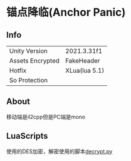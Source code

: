 # 锚点降临(Anchor Panic)

## Info

| | |
| - | - |
| Unity Version | 2021.3.31f1 |
| Assets Encrypted | FakeHeader |
| Hotfix | XLua(lua 5.1) |
| So Protection | |

## About

移动端是il2cpp但是PC端是mono

## LuaScripts

使用的DES加密，解密使用的脚本[decrypt.py](decrypt.py)